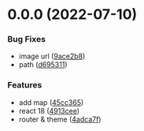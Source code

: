 # 0.0.0 (2022-07-10)


### Bug Fixes

* image url ([9ace2b8](https://github.com/Huauauaa/react-news/commit/9ace2b8aa3b2b54f0087e73cb938f979e6ffcf4d))
* path ([d695311](https://github.com/Huauauaa/react-news/commit/d695311f79d0d1eae891f72c9ede1afb889fa78c))


### Features

* add map ([45cc365](https://github.com/Huauauaa/react-news/commit/45cc365dd021d6cf629fa6f6956bd57baee52eef))
* react 18 ([4913cee](https://github.com/Huauauaa/react-news/commit/4913ceef8c16fb5297cd88a6b26256779da38e4f))
* router & theme ([4adca7f](https://github.com/Huauauaa/react-news/commit/4adca7fc6825c70ed05e89fc7f3354482d607a61))



